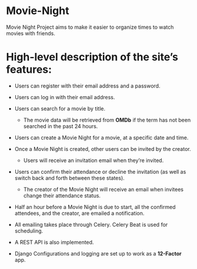 # Movie-Night
Movie Night Project aims to make it easier to organize times to watch movies with friends.

# High-level description of the site’s features:

*   Users can register with their email address and a password.

*   Users can log in with their email address.

*   Users can search for a movie by title.
    *   The movie data will be retrieved from **OMDb** if the term has not been searched in the past 24 hours.

*   Users can create a Movie Night for a movie, at a specific date and time.

*   Once a Movie Night is created, other users can be invited by the creator.
    *   Users will receive an invitation email when they’re invited.

*   Users can confirm their attendance or decline the invitation (as well as switch back and forth between these states).
    *   The creator of the Movie Night will receive an email when invitees change their attendance status.

*   Half an hour before a Movie Night is due to start, all the confirmed attendees, and the creator, are emailed a notification.

*   All emailing takes place through Celery. Celery Beat is used for scheduling.

*   A REST API is also implemented.

*   Django Configurations and logging are set up to work as a **12-Factor** app.

